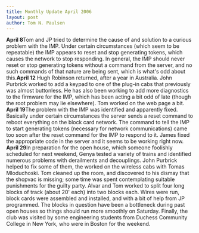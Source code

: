 ```yaml
---
title: Monthly Update April 2006 
layout: post
author: Tom N. Paulsen
---
```




 **April 8**Tom and JP tried to determine the cause of and solution to a curious problem with the IMP. Under certain circumstances (which seem to be repeatable) the IMP appears to reset and stop generating tokens, which causes the network to stop responding. In general, the IMP should never reset or stop generating tokens without a command from the server, and no such commands of that nature are being sent, which is what's odd about this.**April 12** Hugh Robinson returned, after a year in Australia. John Purbrick worked to add a keypad to one of the plug\-in cabs that previously was almost buttonless. He has also been working to add more diagnostics to the firmware for the IMP, which has been acting a bit odd of late (though the root problem may lie elsewhere). Tom worked on the web page a bit. **April 19**The problem with the IMP was identified and apparently fixed. Basically under certain circumstances the server sends a reset command to reboot everything on the block card network. The command to tell the IMP to start generating tokens (necessary for network communications) came too soon after the reset command for the IMP to respond to it. James fixed the appropriate code in the server and it seems to be working right now. **April 29**In preparation for the open house, which someone foolishly scheduled for next weekend, Genya tested a variety of trains and identified numerous problems with derailments and decouplings. John Purbrick helped to fix some of them, the worked on the wireless cabs with Tomas Mloduchoski. Tom cleaned up the room, and discovered to his dismay that the shopvac is missing; some time was spent contemplating suitable punishments for the guilty party. Alvar and Tom worked to split four long blocks of track (about 20' each) into two blocks each. Wires were run, block cards were assembled and installed, and with a bit of help from JP programmed. The blocks in question have been a bottleneck during past open houses so things should run more smoothly on Saturday.   Finally, the club was visited by some engineering students from Duchess Community College in New York, who were in Boston for the weekend.   